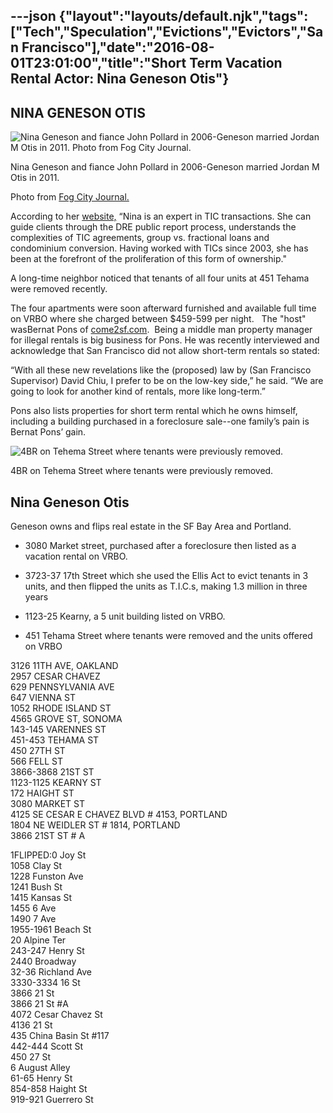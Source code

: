 ---json
{"layout":"layouts/default.njk","tags":["Tech","Speculation","Evictions","Evictors","San Francisco"],"date":"2016-08-01T23:01:00","title":"Short Term Vacation Rental Actor: Nina Geneson Otis"}
---

**NINA GENESON OTIS**
---------------------

![Nina Geneson and fiance John Pollard in 2006-Geneson married Jordan M Otis in 2011.    Photo from  Fog City Journal.](https://images.squarespace-cdn.com/content/v1/52b7d7a6e4b0b3e376ac8ea2/1412316740655-JIC5S91H57THHRJYPRNX/ke17ZwdGBToddI8pDm48kJvfScO5w5rdKYfuFpauqxJZw-zPPgdn4jUwVcJE1ZvWEtT5uBSRWt4vQZAgTJucoTqqXjS3CfNDSuuf31e0tVH9mxdQHeDqypTTQ_CY9YoFXbD3fDvXzaw3KOgG0s1BczFvbuqF0GUInBxxtVhBOn4/Nina+Geneson+Otis)

Nina Geneson and fiance John Pollard in 2006-Geneson married Jordan M Otis in 2011.

Photo from [Fog City Journal.](http://www.fogcityjournal.com/news_in_brief/murad_weds_oumlil_060902.shtml)

According to her [website,](http://www.metropolitanprop.com/About_Nina.html) “Nina is an expert in TIC transactions. She can guide clients through the DRE public report process, understands the complexities of TIC agreements, group vs. fractional loans and condominium conversion. Having worked with TICs since 2003, she has been at the forefront of the proliferation of this form of ownership."

A long-time neighbor noticed that tenants of all four units at 451 Tehama were removed recently.

The four apartments were soon afterward furnished and available full time on VRBO where she charged between $459-599 per night.   The "host" wasBernat Pons of [come2sf.com](http://www.come2sf.com).  Being a middle man property manager for illegal rentals is big business for Pons. He was recently interviewed and acknowledge that San Francisco did not allow short-term rentals so stated:

“With all these new revelations like the (proposed) law by (San Francisco Supervisor) David Chiu, I prefer to be on the low-key side,” he said. “We are going to look for another kind of rentals, more like long-term.”

Pons also lists properties for short term rental which he owns himself, including a building purchased in a foreclosure sale--one family’s pain is Bernat Pons’ gain.

![4BR on Tehema Street where tenants were previously removed.](https://images.squarespace-cdn.com/content/v1/52b7d7a6e4b0b3e376ac8ea2/1412317151065-MW5NYEWCRUIQIT1OTUP0/ke17ZwdGBToddI8pDm48kA5_yCqIIbMK4ioikjY8Hu1Zw-zPPgdn4jUwVcJE1ZvWQUxwkmyExglNqGp0IvTJZUJFbgE-7XRK3dMEBRBhUpyNF_APa_CqKll4WMTXuLEZz4aVDjJq2jBygXk9gIePDRAQK-pQ_i2ytbMjRI_ji3M/Geneson++Otis+apartment)

4BR on Tehema Street where tenants were previously removed.

**Nina Geneson Otis**
---------------------

Geneson owns and flips real estate in the SF Bay Area and Portland. 

*   3080 Market street, purchased after a foreclosure then listed as a vacation rental on VRBO.

*   3723-37 17th Street which she used the Ellis Act to evict tenants in 3 units, and then flipped the units as T.I.C.s, making 1.3 million in three years

*   1123-25 Kearny, a 5 unit building listed on VRBO.

*   451 Tehama Street where tenants were removed and the units offered on VRBO

3126 11TH AVE, OAKLAND  
2957 CESAR CHAVEZ  
629 PENNSYLVANIA AVE  
647 VIENNA ST  
1052 RHODE ISLAND ST  
4565 GROVE ST, SONOMA  
143-145 VARENNES ST  
451-453 TEHAMA ST  
450 27TH ST  
566 FELL ST  
3866-3868 21ST ST  
1123-1125 KEARNY ST  
172 HAIGHT ST  
3080 MARKET ST  
4125 SE CESAR E CHAVEZ BLVD # 4153, PORTLAND  
1804 NE WEIDLER ST # 1814, PORTLAND  
3866 21ST ST # A

1FLIPPED:0 Joy St  
1058 Clay St  
1228 Funston Ave  
1241 Bush St  
1415 Kansas St  
1455 6 Ave  
1490 7 Ave  
1955-1961 Beach St  
20 Alpine Ter  
243-247 Henry St  
2440 Broadway  
32-36 Richland Ave  
3330-3334 16 St  
3866 21 St  
3866 21 St #A  
4072 Cesar Chavez St  
4136 21 St  
435 China Basin St #117  
442-444 Scott St  
450 27 St  
6 August Alley  
61-65 Henry St  
854-858 Haight St  
919-921 Guerrero St